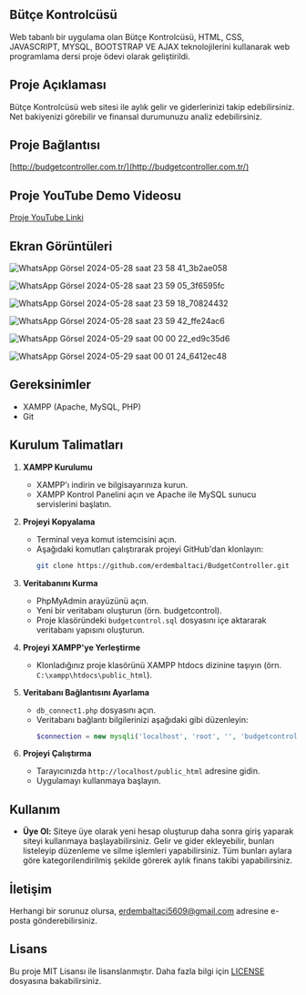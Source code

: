 ## Bütçe Kontrolcüsü
Web tabanlı bir uygulama olan Bütçe Kontrolcüsü, HTML, CSS, JAVASCRIPT, MYSQL, BOOTSTRAP VE AJAX teknolojilerini kullanarak web programlama dersi proje ödevi olarak geliştirildi.

## Proje Açıklaması
Bütçe Kontrolcüsü web sitesi ile aylık gelir ve giderlerinizi takip edebilirsiniz. Net bakiyenizi görebilir ve finansal durumunuzu analiz edebilirsiniz.

## Proje Bağlantısı
[http://budgetcontroller.com.tr/](http://budgetcontroller.com.tr/)

## Proje YouTube Demo Videosu
[Proje YouTube Linki](youtube_linki)

## Ekran Görüntüleri
![WhatsApp Görsel 2024-05-28 saat 23 58 41_3b2ae058](https://github.com/erdembaltaci/BudgetController/assets/103959698/ae92b19f-07ac-4933-b6d4-0babd5e6a668)




    
![WhatsApp Görsel 2024-05-28 saat 23 59 05_3f6595fc](https://github.com/erdembaltaci/BudgetController/assets/103959698/f2f181c1-f9d6-457b-8dca-f7bb1d9c0709)



![WhatsApp Görsel 2024-05-28 saat 23 59 18_70824432](https://github.com/erdembaltaci/BudgetController/assets/103959698/9037d9eb-6371-42bb-baee-5ee433dafaaf)





![WhatsApp Görsel 2024-05-28 saat 23 59 42_ffe24ac6](https://github.com/erdembaltaci/BudgetController/assets/103959698/59c5cacb-fc7a-46ae-bc29-8b43f8fdbc0f)





![WhatsApp Görsel 2024-05-29 saat 00 00 22_ed9c35d6](https://github.com/erdembaltaci/BudgetController/assets/103959698/68319169-c0a0-4485-84ab-ff34bac9f957)








![WhatsApp Görsel 2024-05-29 saat 00 01 24_6412ec48](https://github.com/erdembaltaci/BudgetController/assets/103959698/4f6fd3ef-7d75-426d-a31d-a51e3f44a15c)


## Gereksinimler

- XAMPP (Apache, MySQL, PHP)
- Git

## Kurulum Talimatları

1. **XAMPP Kurulumu**
   - XAMPP'ı indirin ve bilgisayarınıza kurun.
   - XAMPP Kontrol Panelini açın ve Apache ile MySQL sunucu servislerini başlatın.

2. **Projeyi Kopyalama**
   - Terminal veya komut istemcisini açın.
   - Aşağıdaki komutları çalıştırarak projeyi GitHub'dan klonlayın:
     ```sh
     git clone https://github.com/erdembaltaci/BudgetController.git
     ```

3. **Veritabanını Kurma**
   - PhpMyAdmin arayüzünü açın.
   - Yeni bir veritabanı oluşturun (örn. budgetcontrol).
   - Proje klasöründeki `budgetcontrol.sql` dosyasını içe aktararak veritabanı yapısını oluşturun.

4. **Projeyi XAMPP'ye Yerleştirme**
   - Klonladığınız proje klasörünü XAMPP htdocs dizinine taşıyın (örn. `C:\xampp\htdocs\public_html`).

5. **Veritabanı Bağlantısını Ayarlama**
   - `db_connect1.php` dosyasını açın.
   - Veritabanı bağlantı bilgilerinizi aşağıdaki gibi düzenleyin:
     ```php
     $connection = new mysqli('localhost', 'root', '', 'budgetcontrol');
     ```

6. **Projeyi Çalıştırma**
   - Tarayıcınızda `http://localhost/public_html` adresine gidin.
   - Uygulamayı kullanmaya başlayın.

## Kullanım

- **Üye Ol:** Siteye üye olarak yeni hesap oluşturup daha sonra giriş yaparak siteyi kullanmaya başlayabilirsiniz. Gelir ve gider ekleyebilir, bunları listeleyip düzenleme ve silme işlemleri yapabilirsiniz. Tüm bunları aylara göre kategorilendirilmiş şekilde görerek aylık finans takibi yapabilirsiniz.

## İletişim

Herhangi bir sorunuz olursa, [erdembaltaci5609@gmail.com](mailto:erdembaltaci5609@gmail.com) adresine e-posta gönderebilirsiniz.

## Lisans

Bu proje MIT Lisansı ile lisanslanmıştır. Daha fazla bilgi için [LICENSE](LICENSE) dosyasına bakabilirsiniz.
